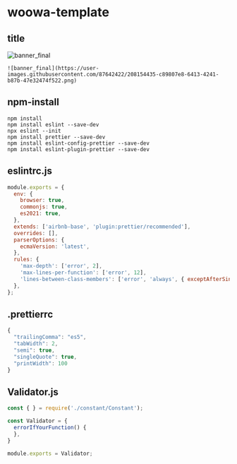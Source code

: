 # woowa-template  
## title
![banner_final](https://user-images.githubusercontent.com/87642422/208154435-c89807e8-6413-4241-b87b-47e32474f522.png)
```
![banner_final](https://user-images.githubusercontent.com/87642422/208154435-c89807e8-6413-4241-b87b-47e32474f522.png)
```
## npm-install
```
npm install
npm install eslint --save-dev
npx eslint --init
npm install prettier --save-dev
npm install eslint-config-prettier --save-dev
npm install eslint-plugin-prettier --save-dev
```
## eslintrc.js
```JavaScript
module.exports = {
  env: {
    browser: true,
    commonjs: true,
    es2021: true,
  },
  extends: ['airbnb-base', 'plugin:prettier/recommended'],
  overrides: [],
  parserOptions: {
    ecmaVersion: 'latest',
  },
  rules: {
    'max-depth': ['error', 2],
    'max-lines-per-function': ['error', 12],
    'lines-between-class-members': ['error', 'always', { exceptAfterSingleLine: true }],
  },
};
```
## .prettierrc  
```JavaScript
{
  "trailingComma": "es5",
  "tabWidth": 2,
  "semi": true,
  "singleQuote": true,
  "printWidth": 100
}
```
## Validator.js
```JavaScript
const { } = require('./constant/Constant');

const Validator = {
  errorIfYourFunction() {
  },
}

module.exports = Validator;
```
